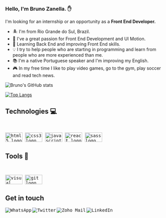 ### Hello, I'm Bruno Zanella. ✋

 I'm looking for an internship or an opportunity as a <strong>Front End Developer.</strong><br>
  <ul align="left">
    <li>🏝 I'm from Rio Grande do Sul, Brazil.</li>
    <li>💜 I've a great passion for Front End Development and UI Motion.</li>
    <li>🌱 Learning Back End and improving Front End skills.</li>
    <li> 💡 I try to help people who are starting in programming and learn from people who are more experienced than me.</li>
    <li>📚 I'm a native Portuguese speaker and I'm improving my English.</li>
    <li>🎮 In my free time I like to play video games, go to the gym, play soccer and read tech news.</li>
  </ul>



![Bruno's GitHub stats](https://github-readme-stats.vercel.app/api?username=zanebru92&show_icons=true&theme=radical)

[![Top Langs](https://github-readme-stats.vercel.app/api/top-langs/?username=zanebru92&layout=compact)](https://github.com/zanebru92/github-readme-stats)

## Technologies 💻
<div style="display: inline_block">
<samp><br>
  <p align="left">
    <img src="https://cdn.jsdelivr.net/gh/devicons/devicon/icons/html5/html5-original.svg" height="30" width="55" alt="html5 logo" title="HTML 5" />
    <img src="https://cdn.jsdelivr.net/gh/devicons/devicon/icons/css3/css3-original.svg" height="30" width="55" alt="css3 logo" title="CSS 3" />
    <img src="https://cdn.jsdelivr.net/gh/devicons/devicon/icons/javascript/javascript-original.svg" height="30" width="55" alt="javascript logo" title="JavaScript" />
    <img src="https://cdn.jsdelivr.net/gh/devicons/devicon/icons/react/react-original.svg" height="30" width="55" alt="react logo" title="React JS" />
    <img src="https://cdn.jsdelivr.net/gh/devicons/devicon/icons/sass/sass-original.svg" height="30" width="55" alt="sass logo" title="SASS" />    
    
  </p>
</div>

  ## Tools 🧰

<div style="display: inline_block">
  <samp><br>
  <p align="left">
    <img src="https://cdn.jsdelivr.net/gh/devicons/devicon/icons/vscode/vscode-original.svg" height="30" width="55" alt="visual studio code logo" title="Visual Studio Code" />
    <img src="https://cdn.jsdelivr.net/gh/devicons/devicon/icons/git/git-original.svg" height="30" width="55" alt="git logo" title="Git" />
  </p>
</div>
  
  ## Get in touch
  <div style="display: inline_block">
  <samp>

  <a href="https://wa.me/5555996877247" target="_blank">
    <img align="left" src="https://img.shields.io/badge/-Whats-1c1c1c?style=for-the-badge&logo=whatsapp&logoColor=white" alt="WhatsApp">
  </a>

  <a href="https://twitter.com/zanebru92" target="_blank">
    <img align="left" src="https://img.shields.io/badge/-Twitter-1c1c1c?style=for-the-badge&logo=twitter&logoColor=white" alt="Twitter">
  </a>
  
  <a href="mailto:zanella.bruno@gmail.com?subject=Contato GitHub" target="_blank">
    <img align="left" src="https://img.shields.io/badge/-Mail-1c1c1c?style=for-the-badge&logo=gmail&logoColor=white" alt="Zoho Mail">
  </a>

  <a href="https://www.linkedin.com/in/bruno-zanella-14535b165/" target="_blank">
    <img align="left" src="https://img.shields.io/badge/-LinkedIn-1c1c1c?style=for-the-badge&logo=linkedin&logoColor=white" alt="LinkedIn">
  </a>
</div>
 
